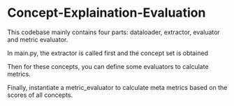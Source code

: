 # Concept-Explaination-Evaluation

This codebase mainly contains four parts: dataloader, extractor, evaluator and metric evaluator.

In main.py, the extractor is called first and the concept set is obtained

Then for these concepts, you can define some evaluators to calculate metrics.

Finally, instantiate a metric_evaluator to calculate meta metrics based on the scores of all concepts.